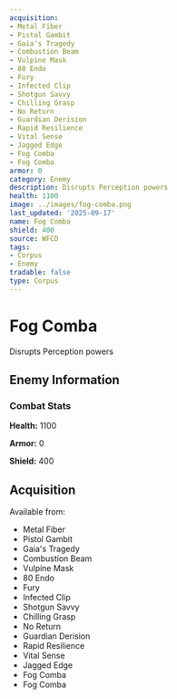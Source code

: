 ```yaml
---
acquisition:
- Metal Fiber
- Pistol Gambit
- Gaia's Tragedy
- Combustion Beam
- Vulpine Mask
- 80 Endo
- Fury
- Infected Clip
- Shotgun Savvy
- Chilling Grasp
- No Return
- Guardian Derision
- Rapid Resilience
- Vital Sense
- Jagged Edge
- Fog Comba
- Fog Comba
armor: 0
category: Enemy
description: Disrupts Perception powers
health: 1100
image: ../images/fog-comba.png
last_updated: '2025-09-17'
name: Fog Comba
shield: 400
source: WFCD
tags:
- Corpus
- Enemy
tradable: false
type: Corpus
---
```


# Fog Comba

Disrupts Perception powers

## Enemy Information

### Combat Stats

**Health:** 1100

**Armor:** 0

**Shield:** 400

## Acquisition

Available from:
- Metal Fiber
- Pistol Gambit
- Gaia's Tragedy
- Combustion Beam
- Vulpine Mask
- 80 Endo
- Fury
- Infected Clip
- Shotgun Savvy
- Chilling Grasp
- No Return
- Guardian Derision
- Rapid Resilience
- Vital Sense
- Jagged Edge
- Fog Comba
- Fog Comba

